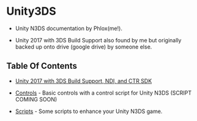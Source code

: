 # Unity3DS

* Unity N3DS documentation by Phlox(me!).

* Unity 2017 with 3DS Build Support also found by me but originally backed up onto drive (google drive) by someone else.

## Table Of Contents

* [Unity 2017 with 3DS Build Support, NDI, and CTR SDK](https://archive.org/details/unity-2017-3ds-sdk_202308_202308)

* [Controls](https://github.com/yophlox/Unity/blob/3DS/Controls/Controls.md) - Basic controls with a control script for Unity N3DS (SCRIPT COMING SOON)

* [Scripts](https://github.com/yophlox/Unity/tree/3DS/Scripts) - Some scripts to enhance your Unity N3DS game.

